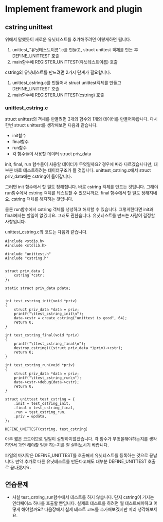 # Implement framework and plugin

## cstring unittest

위에서 말했듯이 새로운 유닛테스트를 추가해주려면 이렇게하면 됩니다.
1. unittest_"유닛테스트이름".c를 만들고, struct unittest 객체를 만든 후 DEFINE_UNITTEST 호출
2. main함수에 REGISTER_UNITTEST(유닛테스트이름) 호출

cstring의 유닛테스트를 만드려면 2가지 단계가 필요합니다.
1. unittest_cstring.c를 만들어서 struct unittest객체를 만들고 DEFINE_UNITTEST 호출
2. main함수에 REGISTER_UNITTEST(cstring) 호출

### unittest_cstring.c

struct unittest의 객체를 만들려면 3개의 함수와 1개의 데이터를 만들어야합니다. 다시한번 struct unittest를 생각해보면 다음과 같습니다.
* init함수
* final함수
* run함수
* 각 함수들이 사용할 데이터 struct priv_data

init, final, run 함수들이 사용할 데이터가 무엇일까요?
경우에 따라 다르겠습니다만, 대부분 바로 테스트하려는 데이터구조가 될 것입니다.
unittest_cstring.c에서 struct priv_data에는 cstring이 들어갑니다.

그러면 init 함수에서 할 일도 정해집니다. 바로 cstring 객체를 만드는 것입니다. 그래야 run함수에서 cstring 객체를 테스트할 수 있으니까요. final 함수에서 할 일도 정해지네요. cstring 객체를 해지하는 것입니다.

물론 run함수에서 cstring 객체를 생성하고 해지할 수 있습니다. 그렇게한다면 init과 final에서는 할일이 없겠네요. 그래도 괸찬습니다. 유닛테스트를 만드는 사람이 결정할 사항입니다.

unittest_cstring.c의 코드는 다음과 같습니다.

```
#include <stdio.h>
#include <stdlib.h>

#include "unittest.h"
#include "cstring.h"


struct priv_data {
	cstring *cstr;
};

static struct priv_data pdata;


int test_cstring_init(void *priv)
{
	struct priv_data *data = priv;
	printf("\ttest_cstring_init\n");
	data->cstr = create_cstring("unittest is good", 64);
	return 0;
}

int test_cstring_final(void *priv)
{
	printf("\ttest_cstring_final\n");
	destroy_cstring(((struct priv_data *)priv)->cstr);
	return 0;
}

int test_cstring_run(void *priv)
{
	struct priv_data *data = priv;
	printf("\ttest_cstring_run\n");
	data->cstr->debug(data->cstr);
	return 0;
}

struct unittest test_cstring = {
	.init = test_cstring_init,
	.final = test_cstring_final,
	.run = test_cstring_run,
	.priv = &pdata,
};

DEFINE_UNITTEST(cstring, test_cstring)
```

아주 짧은 코드이므로 일일이 설명하지않겠습니다. 각 함수가 무엇을해야하는지를 생각하면서 과연 해야할 일을 하는지를 잘 살펴보시기 바랍니다.

파일의 마지막은 DEFINE_UNITTEST를 호출해서 유닛테스트를 등록하는 것으로 끝납니다. 만약 추가로 다른 유닛테스트를 만든다고해도 대부분 DEFINE_UNITTEST 호출로 끝나겠지요.


## 연습문제
* 사실 test_cstring_run함수에서 테스트를 하지 않습니다. 단지 cstring이 가지는 인터페이스 하나를 호출할 뿐입니다. 실제로 테스트를 하려면 뭘 테스트해야하고 어떻게 해야할까요? 다음장에서 실제 테스트 코드를 추가해보겠지만 미리 생각해보세요.
